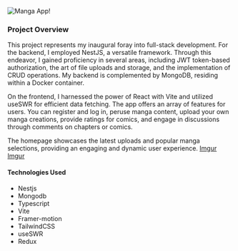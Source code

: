 ![Manga App!](https://imgur.com/SqUZiRV)

### Project Overview

This project represents my inaugural foray into full-stack development. For the backend, I employed NestJS, a versatile framework. Through this endeavor, I gained proficiency in several areas, including JWT token-based authorization, the art of file uploads and storage, and the implementation of CRUD operations. My backend is complemented by MongoDB, residing within a Docker container.

On the frontend, I harnessed the power of React with Vite and utilized useSWR for efficient data fetching. The app offers an array of features for users. You can register and log in, peruse manga content, upload your own manga creations, provide ratings for comics, and engage in discussions through comments on chapters or comics.

The homepage showcases the latest uploads and popular manga selections, providing an engaging and dynamic user experience.
[Imgur](https://imgur.com/OAPlyGR)
[Imgur](https://imgur.com/VjA9XVc)
#### Technologies Used
- Nestjs
- Mongodb
- Typescript
- Vite
- Framer-motion
- TailwindCSS
- useSWR
- Redux
